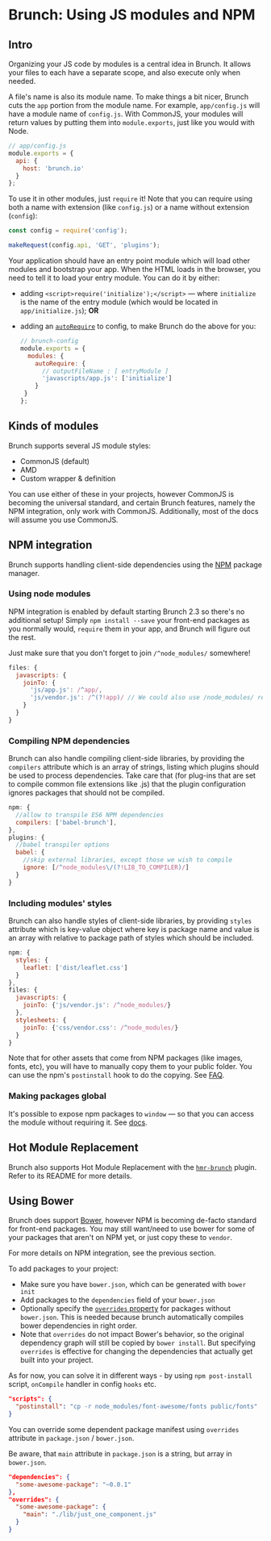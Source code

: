 # Brunch: Using JS modules and NPM

<div class="toc-placeholder"></div>

## Intro

Organizing your JS code by modules is a central idea in Brunch.
It allows your files to each have a separate scope, and also execute only when needed.

A file's name is also its module name.
To make things a bit nicer, Brunch cuts the `app` portion from the module name.
For example, `app/config.js` will have a module name of `config.js`.
With CommonJS, your modules will return values by putting them into `module.exports`, just like you would with Node.

```js
// app/config.js
module.exports = {
  api: {
    host: 'brunch.io'
  }
};
```

To use it in other modules, just `require` it! Note that you can require using both a name with extension (like `config.js`) or a name without extension (`config`):

```js
const config = require('config');

makeRequest(config.api, 'GET', 'plugins');
```

Your application should have an entry point module which will load other modules and bootstrap your app.
When the HTML loads in the browser, you need to tell it to load your entry module.
You can do it by either:

* adding `<script>require('initialize');</script>` — where `initialize` is the name of the entry module (which would be located in `app/initialize.js`); **OR**
* adding an [`autoRequire`](/docs/config#-modules-) to config, to make Brunch do the above for you:

  ```js
  // brunch-config
  module.exports = {
    modules: {
      autoRequire: {
        // outputFileName : [ entryModule ]
        'javascripts/app.js': ['initialize']
      }
   }
  };
  ```

## Kinds of modules

Brunch supports several JS module styles:

* CommonJS (default)
* AMD
* Custom wrapper & definition

You can use either of these in your projects, however CommonJS is becoming the universal standard, and certain Brunch features, namely the NPM integration, only work with CommonJS.
Additionally, most of the docs will assume you use CommonJS.

## NPM integration

Brunch supports handling client-side dependencies using the [NPM](https://npmjs.com) package manager.

### Using node modules

NPM integration is enabled by default starting Brunch 2.3 so there's no additional setup!
Simply `npm install --save` your front-end packages as you normally would, `require` them in your app, and Brunch will figure out the rest.

Just make sure that you don't forget to join `/^node_modules/` somewhere!

```js
files: {
  javascripts: {
    joinTo: {
      'js/app.js': /^app/,
      'js/vendor.js': /^(?!app)/ // We could also use /node_modules/ regex.
    }
  }
}
```

### Compiling NPM dependencies

Brunch can also handle compiling client-side libraries, by providing the `compilers` attribute which is an array of strings, listing which plugins should be used to process dependencies. Take care that (for plug-ins that are set to compile common file extensions like .js) that the plugin configuration ignores packages that should not be compiled.

```js
npm: {
  //allow to transpile ES6 NPM dependencies
  compilers: ['babel-brunch'],      
},
plugins: {
  //babel transpiler options
  babel: {
    //skip external libraries, except those we wish to compile
    ignore: [/^node_modules\/(?!LIB_TO_COMPILER)/]
  }
}
```

### Including modules' styles

Brunch can also handle styles of client-side libraries, by providing `styles` attribute which is key-value object where key is package name and value is an array with relative to package path of styles which should be included.

```js
npm: {
  styles: {
    leaflet: ['dist/leaflet.css']
  }
},
files: {
  javascripts: {
    joinTo: {'js/vendor.js': /^node_modules/}
  },
  stylesheets: {
    joinTo: {'css/vendor.css': /^node_modules/}
  }
}
```

Note that for other assets that come from NPM packages (like images, fonts, etc), you will have to manually copy them to your public folder. You can use the npm's `postinstall` hook to do the copying. See [FAQ](/docs/faq).

### Making packages global

It's possible to expose npm packages to `window` — so that you can access the module without requiring it. See [docs](/docs/config#-npm-).

## Hot Module Replacement

Brunch also supports Hot Module Replacement with the [`hmr-brunch`](http://github.com/brunch/hmr-brunch) plugin. Refer to its README for more details.

## Using Bower

Brunch does support [Bower](http://bower.io), however NPM is becoming de-facto standard for front-end packages.
You may still want/need to use bower for some of your packages that aren't on NPM yet, or just copy these to `vendor`.

For more details on NPM integration, see the previous section.

To add packages to your project:

* Make sure you have `bower.json`, which can be generated with `bower init`
* Add packages to the `dependencies` field of your `bower.json`
* Optionally specify the [`overrides` property](https://github.com/paulmillr/read-components#read-components) for packages without `bower.json`. This is needed because brunch automatically compiles bower dependencies in right order.
* Note that `overrides` do not impact Bower's behavior, so the original dependency graph will still be copied by `bower install`. But specifying `overrides` is effective for changing the dependencies that actually get built into your project.

As for now, you can solve it in different ways - by using `npm post-install` script, `onCompile` handler in config `hooks` etc.

```json
"scripts": {
  "postinstall": "cp -r node_modules/font-awesome/fonts public/fonts"
}
```

You can override some dependent package manifest using `overrides` attribute in `package.json` / `bower.json`.

Be aware, that `main` attribute in `package.json` is a string, but array in `bower.json`.

```json
"dependencies": {
  "some-awesome-package": "~0.0.1"
},
"overrides": {
  "some-awesome-package": {
    "main": "./lib/just_one_component.js"
  }
}
```
